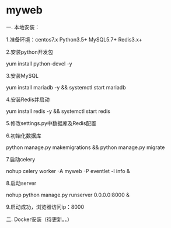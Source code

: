 # myweb

一. 本地安装：

1.准备环境：centos7.x Python3.5+ MySQL5.7+ Redis3.x+

2.安装python开发包

  yum install python-devel -y
  
3.安装MySQL

  yum install mariadb -y && systemctl start mariadb
  
4.安装Redis并启动

  yum install redis -y && systemctl start redis
  
5.修改settings.py中数据库及Redis配置


6.初始化数据库

  python manage.py makemigrations && python manage.py migrate
  
7.启动celery

   nohup celery worker -A myweb -P eventlet -l info &
   
8.启动server

   nohup python manage.py runserver 0.0.0.0:8000 &
   
9.启动成功，浏览器访问ip：8000

   
二. Docker安装（待更新。。）

